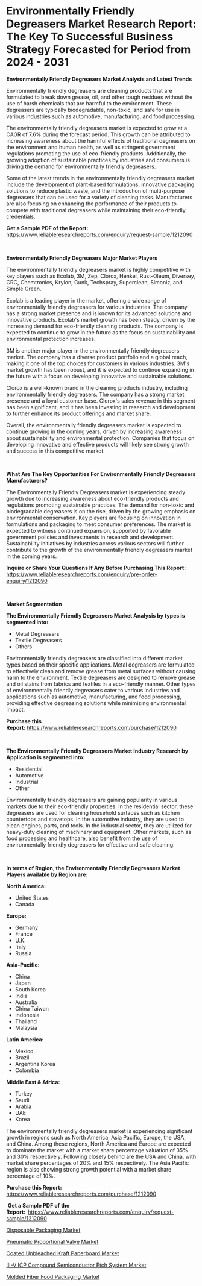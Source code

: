 <p><h1>Environmentally Friendly Degreasers Market Research Report: The Key To Successful Business Strategy Forecasted for Period from 2024 - 2031</h1></p><p><strong>Environmentally Friendly Degreasers Market Analysis and Latest Trends</strong></p>
<p><p>Environmentally friendly degreasers are cleaning products that are formulated to break down grease, oil, and other tough residues without the use of harsh chemicals that are harmful to the environment. These degreasers are typically biodegradable, non-toxic, and safe for use in various industries such as automotive, manufacturing, and food processing.</p><p>The environmentally friendly degreasers market is expected to grow at a CAGR of 7.6% during the forecast period. This growth can be attributed to increasing awareness about the harmful effects of traditional degreasers on the environment and human health, as well as stringent government regulations promoting the use of eco-friendly products. Additionally, the growing adoption of sustainable practices by industries and consumers is driving the demand for environmentally friendly degreasers.</p><p>Some of the latest trends in the environmentally friendly degreasers market include the development of plant-based formulations, innovative packaging solutions to reduce plastic waste, and the introduction of multi-purpose degreasers that can be used for a variety of cleaning tasks. Manufacturers are also focusing on enhancing the performance of their products to compete with traditional degreasers while maintaining their eco-friendly credentials.</p></p>
<p><strong>Get a Sample PDF of the Report:&nbsp;</strong> <a href="https://www.reliableresearchreports.com/enquiry/request-sample/1212090">https://www.reliableresearchreports.com/enquiry/request-sample/1212090</a></p>
<p>&nbsp;</p>
<p><strong>Environmentally Friendly Degreasers Major Market Players</strong></p>
<p><p>The environmentally friendly degreasers market is highly competitive with key players such as Ecolab, 3M, Zep, Clorox, Henkel, Rust-Oleum, Diversey, CRC, Chemtronics, Krylon, Gunk, Techspray, Superclean, Simoniz, and Simple Green. </p><p>Ecolab is a leading player in the market, offering a wide range of environmentally friendly degreasers for various industries. The company has a strong market presence and is known for its advanced solutions and innovative products. Ecolab's market growth has been steady, driven by the increasing demand for eco-friendly cleaning products. The company is expected to continue to grow in the future as the focus on sustainability and environmental protection increases.</p><p>3M is another major player in the environmentally friendly degreasers market. The company has a diverse product portfolio and a global reach, making it one of the top choices for customers in various industries. 3M's market growth has been robust, and it is expected to continue expanding in the future with a focus on developing innovative and sustainable solutions.</p><p>Clorox is a well-known brand in the cleaning products industry, including environmentally friendly degreasers. The company has a strong market presence and a loyal customer base. Clorox's sales revenue in this segment has been significant, and it has been investing in research and development to further enhance its product offerings and market share.</p><p>Overall, the environmentally friendly degreasers market is expected to continue growing in the coming years, driven by increasing awareness about sustainability and environmental protection. Companies that focus on developing innovative and effective products will likely see strong growth and success in this competitive market.</p></p>
<p>&nbsp;</p>
<p><strong>What Are The Key Opportunities For Environmentally Friendly Degreasers Manufacturers?</strong></p>
<p><p>The Environmentally Friendly Degreasers market is experiencing steady growth due to increasing awareness about eco-friendly products and regulations promoting sustainable practices. The demand for non-toxic and biodegradable degreasers is on the rise, driven by the growing emphasis on environmental conservation. Key players are focusing on innovation in formulations and packaging to meet consumer preferences. The market is expected to witness continued expansion, supported by favorable government policies and investments in research and development. Sustainability initiatives by industries across various sectors will further contribute to the growth of the environmentally friendly degreasers market in the coming years.</p></p>
<p><strong>Inquire or Share Your Questions If Any Before Purchasing This Report:</strong> <a href="https://www.reliableresearchreports.com/enquiry/pre-order-enquiry/1212090">https://www.reliableresearchreports.com/enquiry/pre-order-enquiry/1212090</a></p>
<p>&nbsp;</p>
<p><strong>Market Segmentation</strong></p>
<p><strong>The Environmentally Friendly Degreasers Market Analysis by types is segmented into:</strong></p>
<p><ul><li>Metal Degreasers</li><li>Textile Degreasers</li><li>Others</li></ul></p>
<p><p>Environmentally friendly degreasers are classified into different market types based on their specific applications. Metal degreasers are formulated to effectively clean and remove grease from metal surfaces without causing harm to the environment. Textile degreasers are designed to remove grease and oil stains from fabrics and textiles in a eco-friendly manner. Other types of environmentally friendly degreasers cater to various industries and applications such as automotive, manufacturing, and food processing, providing effective degreasing solutions while minimizing environmental impact.</p></p>
<p><strong>Purchase this Report:&nbsp;</strong><a href="https://www.reliableresearchreports.com/purchase/1212090">https://www.reliableresearchreports.com/purchase/1212090</a></p>
<p>&nbsp;</p>
<p><strong>The Environmentally Friendly Degreasers Market Industry Research by Application is segmented into:</strong></p>
<p><ul><li>Residential</li><li>Automotive</li><li>Industrial</li><li>Other</li></ul></p>
<p><p>Environmentally friendly degreasers are gaining popularity in various markets due to their eco-friendly properties. In the residential sector, these degreasers are used for cleaning household surfaces such as kitchen countertops and stovetops. In the automotive industry, they are used to clean engines, parts, and tools. In the industrial sector, they are utilized for heavy-duty cleaning of machinery and equipment. Other markets, such as food processing and healthcare, also benefit from the use of environmentally friendly degreasers for effective and safe cleaning.</p></p>
<p>&nbsp;</p>
<p><strong>In terms of Region, the Environmentally Friendly Degreasers Market Players available by Region are:</strong></p>
<p>
    <p> <strong> North America: </strong>
        <ul>
            <li>United States</li>
            <li>Canada</li>
        </ul>
        </p> 
    <p> <strong> Europe: </strong>
        <ul>
            <li>Germany</li>
            <li>France</li>
            <li>U.K.</li>
            <li>Italy</li>
            <li>Russia</li>
        </ul>
        </p> 
    <p> <strong> Asia-Pacific: </strong>
        <ul>
            <li>China</li>
            <li>Japan</li>
            <li>South Korea</li>
            <li>India</li>
            <li>Australia</li>
            <li>China Taiwan</li>
            <li>Indonesia</li>
            <li>Thailand</li>
            <li>Malaysia</li>
        </ul>
        </p> 
    <p> <strong> Latin America: </strong>
        <ul>
            <li>Mexico</li>
            <li>Brazil</li>
            <li>Argentina Korea</li>
            <li>Colombia</li>
        </ul>
        </p> 
    <p> <strong> Middle East & Africa: </strong>
        <ul>
            <li>Turkey</li>
            <li>Saudi</li>
            <li>Arabia</li>
            <li>UAE</li>
            <li>Korea</li>
        </ul>
    </p>
    </p>
<p><p>The environmentally friendly degreasers market is experiencing significant growth in regions such as North America, Asia Pacific, Europe, the USA, and China. Among these regions, North America and Europe are expected to dominate the market with a market share percentage valuation of 35% and 30% respectively. Following closely behind are the USA and China, with market share percentages of 20% and 15% respectively. The Asia Pacific region is also showing strong growth potential with a market share percentage of 10%.</p></p>
<p><strong>Purchase this Report: </strong><a href="https://www.reliableresearchreports.com/purchase/1212090">https://www.reliableresearchreports.com/purchase/1212090</a></p>
<p>&nbsp;<strong>Get a Sample PDF of the Report:&nbsp;&nbsp;</strong><a href="https://www.reliableresearchreports.com/enquiry/request-sample/1212090">https://www.reliableresearchreports.com/enquiry/request-sample/1212090</a></p>
<p><strong></strong></p>
<p><p><a href="https://medium.com/@juleshahn3456/disposable-packaging-market-exploring-market-share-market-trends-and-future-growth-de59855dd34d">Disposable Packaging Market</a></p><p><a href="https://github.com/julyju69/Market-Research-Report-List-2/blob/main/pneumatic-proportional-valve-market.md">Pneumatic Proportional Valve Market</a></p><p><a href="https://medium.com/@floyziemann8756/coated-unbleached-kraft-paperboard-market-size-and-market-trends-complete-industry-overview-2024-c48ca3f08cfb">Coated Unbleached Kraft Paperboard Market</a></p><p><a href="https://github.com/nathandecarvalho/Market-Research-Report-List-2/blob/main/iii-v-icp-compound-semiconductor-etch-system-market.md">III-V ICP Compound Semiconductor Etch System Market</a></p><p><a href="https://medium.com/@juleshahn3456/molded-fiber-food-packaging-market-insights-into-market-cagr-market-trends-and-growth-strategies-3407aec7d473">Molded Fiber Food Packaging Market</a></p></p>